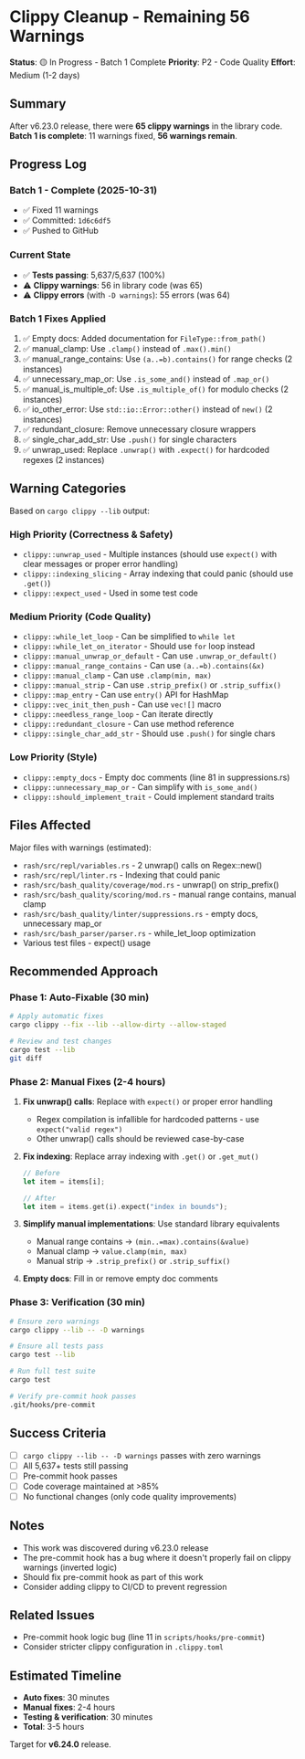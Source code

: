 # Clippy Cleanup - Remaining 56 Warnings

**Status**: 🟡 In Progress - Batch 1 Complete
**Priority**: P2 - Code Quality
**Effort**: Medium (1-2 days)

## Summary

After v6.23.0 release, there were **65 clippy warnings** in the library code. **Batch 1 is complete**: 11 warnings fixed, **56 warnings remain**.

## Progress Log

### Batch 1 - Complete (2025-10-31)
- ✅ Fixed 11 warnings
- ✅ Committed: `1d6c6df5`
- ✅ Pushed to GitHub

### Current State
- ✅ **Tests passing**: 5,637/5,637 (100%)
- ⚠️ **Clippy warnings**: 56 in library code (was 65)
- ⚠️ **Clippy errors** (with `-D warnings`): 55 errors (was 64)

### Batch 1 Fixes Applied
1. ✅ Empty docs: Added documentation for `FileType::from_path()`
2. ✅ manual_clamp: Use `.clamp()` instead of `.max().min()`
3. ✅ manual_range_contains: Use `(a..=b).contains()` for range checks (2 instances)
4. ✅ unnecessary_map_or: Use `.is_some_and()` instead of `.map_or()`
5. ✅ manual_is_multiple_of: Use `.is_multiple_of()` for modulo checks (2 instances)
6. ✅ io_other_error: Use `std::io::Error::other()` instead of `new()` (2 instances)
7. ✅ redundant_closure: Remove unnecessary closure wrappers
8. ✅ single_char_add_str: Use `.push()` for single characters
9. ✅ unwrap_used: Replace `.unwrap()` with `.expect()` for hardcoded regexes (2 instances)

## Warning Categories

Based on `cargo clippy --lib` output:

### High Priority (Correctness & Safety)
- `clippy::unwrap_used` - Multiple instances (should use `expect()` with clear messages or proper error handling)
- `clippy::indexing_slicing` - Array indexing that could panic (should use `.get()`)
- `clippy::expect_used` - Used in some test code

### Medium Priority (Code Quality)
- `clippy::while_let_loop` - Can be simplified to `while let`
- `clippy::while_let_on_iterator` - Should use `for` loop instead
- `clippy::manual_unwrap_or_default` - Can use `.unwrap_or_default()`
- `clippy::manual_range_contains` - Can use `(a..=b).contains(&x)`
- `clippy::manual_clamp` - Can use `.clamp(min, max)`
- `clippy::manual_strip` - Can use `.strip_prefix()` or `.strip_suffix()`
- `clippy::map_entry` - Can use `entry()` API for HashMap
- `clippy::vec_init_then_push` - Can use `vec![]` macro
- `clippy::needless_range_loop` - Can iterate directly
- `clippy::redundant_closure` - Can use method reference
- `clippy::single_char_add_str` - Should use `.push()` for single chars

### Low Priority (Style)
- `clippy::empty_docs` - Empty doc comments (line 81 in suppressions.rs)
- `clippy::unnecessary_map_or` - Can simplify with `is_some_and()`
- `clippy::should_implement_trait` - Could implement standard traits

## Files Affected

Major files with warnings (estimated):
- `rash/src/repl/variables.rs` - 2 unwrap() calls on Regex::new()
- `rash/src/repl/linter.rs` - Indexing that could panic
- `rash/src/bash_quality/coverage/mod.rs` - unwrap() on strip_prefix()
- `rash/src/bash_quality/scoring/mod.rs` - manual range contains, manual clamp
- `rash/src/bash_quality/linter/suppressions.rs` - empty docs, unnecessary map_or
- `rash/src/bash_parser/parser.rs` - while_let_loop optimization
- Various test files - expect() usage

## Recommended Approach

### Phase 1: Auto-Fixable (30 min)
```bash
# Apply automatic fixes
cargo clippy --fix --lib --allow-dirty --allow-staged

# Review and test changes
cargo test --lib
git diff
```

### Phase 2: Manual Fixes (2-4 hours)
1. **Fix unwrap() calls**: Replace with `expect()` or proper error handling
   - Regex compilation is infallible for hardcoded patterns - use `expect("valid regex")`
   - Other unwrap() calls should be reviewed case-by-case

2. **Fix indexing**: Replace array indexing with `.get()` or `.get_mut()`
   ```rust
   // Before
   let item = items[i];

   // After
   let item = items.get(i).expect("index in bounds");
   ```

3. **Simplify manual implementations**: Use standard library equivalents
   - Manual range contains → `(min..=max).contains(&value)`
   - Manual clamp → `value.clamp(min, max)`
   - Manual strip → `.strip_prefix()` or `.strip_suffix()`

4. **Empty docs**: Fill in or remove empty doc comments

### Phase 3: Verification (30 min)
```bash
# Ensure zero warnings
cargo clippy --lib -- -D warnings

# Ensure all tests pass
cargo test --lib

# Run full test suite
cargo test

# Verify pre-commit hook passes
.git/hooks/pre-commit
```

## Success Criteria

- [ ] `cargo clippy --lib -- -D warnings` passes with zero warnings
- [ ] All 5,637+ tests still passing
- [ ] Pre-commit hook passes
- [ ] Code coverage maintained at >85%
- [ ] No functional changes (only code quality improvements)

## Notes

- This work was discovered during v6.23.0 release
- The pre-commit hook has a bug where it doesn't properly fail on clippy warnings (inverted logic)
- Should fix pre-commit hook as part of this work
- Consider adding clippy to CI/CD to prevent regression

## Related Issues

- Pre-commit hook logic bug (line 11 in `scripts/hooks/pre-commit`)
- Consider stricter clippy configuration in `.clippy.toml`

## Estimated Timeline

- **Auto fixes**: 30 minutes
- **Manual fixes**: 2-4 hours
- **Testing & verification**: 30 minutes
- **Total**: 3-5 hours

Target for **v6.24.0** release.
